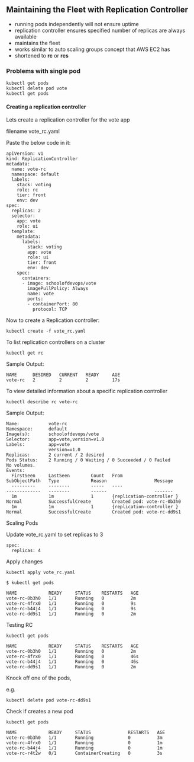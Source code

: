 ## Maintaining the Fleet with Replication Controller

 - running pods independently will not ensure uptime
 - replication controller ensures specified number of replicas are always available
 - maintains the fleet
 - works similar to auto scaling groups concept that AWS EC2 has
 - shortened to **rc** or **rcs**

### Problems with single pod


```
kubectl get pods
kubectl delete pod vote
kubectl get pods

```

#### Creating a replication controller

Lets create a replication controller for the vote app

filename vote_rc.yaml

Paste the below code in it:
```
apiVersion: v1
kind: ReplicationController
metadata:
  name: vote-rc
  namespace: default
  labels:
    stack: voting
    role: rc
    tier: front
    env: dev
spec:
  replicas: 2
  selector:
    app: vote
    role: ui
  template:
    metadata:
      labels:
        stack: voting
        app: vote
        role: ui
        tier: front
        env: dev
    spec:
      containers:
      - image: schoolofdevops/vote
        imagePullPolicy: Always
        name: vote
        ports:
        - containerPort: 80
          protocol: TCP
```


Now to create a Replication controller:

```
kubectl create -f vote_rc.yaml
```

To list replication controllers on a cluster

```
kubectl get rc
```
Sample Output:
```
NAME      DESIRED   CURRENT   READY     AGE
vote-rc   2         2         2         17s
```
To view detailed information about a specific replication controller

```
kubectl describe rc vote-rc
```

Sample Output:

```
Name:           vote-rc
Namespace:      default
Image(s):       schoolofdevops/vote
Selector:       app=vote,version=v1.0
Labels:         app=vote
                version=v1.0
Replicas:       2 current / 2 desired
Pods Status:    2 Running / 0 Waiting / 0 Succeeded / 0 Failed
No volumes.
Events:
  FirstSeen     LastSeen        Count   From                            SubObjectPath   Type            Reason                  Message
  ---------     --------        -----   ----                            -------------   --------        ------                  -------
  1m            1m              1       {replication-controller }                       Normal          SuccessfulCreate        Created pod: vote-rc-0b3h0
  1m            1m              1       {replication-controller }                       Normal          SuccessfulCreate        Created pod: vote-rc-dd9s1
```

Scaling Pods

Update vote_rc.yaml to set replicas to 3

```
spec:
  replicas: 4
```

Apply changes

```
kubectl apply vote_rc.yaml

```

```
$ kubectl get pods

NAME            READY     STATUS    RESTARTS   AGE
vote-rc-0b3h0   1/1       Running   0          2m
vote-rc-4frx0   1/1       Running   0          9s
vote-rc-b44j4   1/1       Running   0          9s
vote-rc-dd9s1   1/1       Running   0          2m

```

Testing RC

```
kubectl get pods

NAME            READY     STATUS    RESTARTS   AGE
vote-rc-0b3h0   1/1       Running   0          2m
vote-rc-4frx0   1/1       Running   0          46s
vote-rc-b44j4   1/1       Running   0          46s
vote-rc-dd9s1   1/1       Running   0          2m
```

Knock off one of the pods,

e.g.

```
kubectl delete pod vote-rc-dd9s1
```

Check if creates a new pod

```
kubectl get pods

NAME            READY     STATUS              RESTARTS   AGE
vote-rc-0b3h0   1/1       Running             0          3m
vote-rc-4frx0   1/1       Running             0          1m
vote-rc-b44j4   1/1       Running             0          1m
vote-rc-r4t2w   0/1       ContainerCreating   0          3s
```
